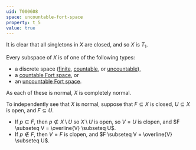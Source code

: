 ```yaml
---
uid: T000608
space: uncountable-fort-space
property: t_5
value: true
---
```

It is clear that all singletons in $X$ are closed, and so $X$ is $T_1$.

Every subspace of $X$ is of one of the following types:

* a discrete space ([finite](http://topology.jdabbs.com/spaces/1), [countable](http://topology.jdabbs.com/spaces/2), or [uncountable](http://topology.jdabbs.com/spaces/3)),
* a [countable Fort space](http://topology.jdabbs.com/spaces/20), or
* an [uncountable Fort space](http://topology.jdabbs.com/spaces/21).

As each of these is normal, $X$ is completely normal.

To independently see that $X$ is normal, suppose that $F \subseteq X$ is closed, $U \subseteq X$ is open, and $F \subseteq U$. 

* If $p \in F$, then $p \notin X \setminus U$ so $X \setminus U$ is open, so $V = U$ is clopen, and $F \subseteq V = \overline{V} \subseteq U$. 
* If $p \notin F$, then $V = F$ is clopen, and $F \subseteq V = \overline{V} \subseteq U$.

